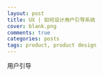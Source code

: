 ```yaml
---
layout: post
title: UX | 如何设计用户引导系统
cover: blank.png
comments: true
categories: posts
tags: product, product design
---
```


用户引导
